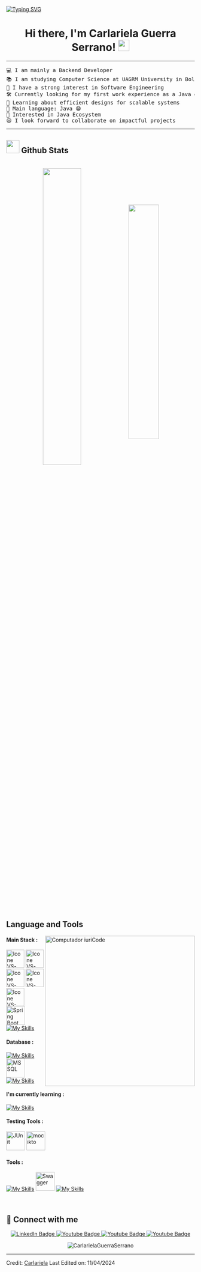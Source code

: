[![Typing SVG](https://readme-typing-svg.herokuapp.com?color=FF3670&size=35&center=true&vCenter=true&width=1000&lines=Welcome+to+my+GitHub+profile!;My+name+is+Carlariela+Guerra+Serrano;I'm+a+Java+Developer)](https://git.io/typing-svg)

<h1 align="center">
Hi there, I'm Carlariela Guerra Serrano!
	<a href="https://github.com/Bouaskaoun" target="_self">
		<img src="https://media.giphy.com/media/hvRJCLFzcasrR4ia7z/giphy.gif" width="30">
	</a>
</h1>

<hr>

<pre>
💻 I am mainly a Backend Developer
📚 I am studying Computer Science at UAGRM University in Bolivia 
📝 I have a strong interest in Software Engineering
🛠️ Currently looking for my first work experience as a Java developer
🌱 Learning about efficient designs for scalable systems
🌟 Main language: Java 😁
🚩 Interested in Java Ecosystem
😃 I look forward to collaborate on impactful projects
</pre>
<hr>

## <img src="https://media.giphy.com/media/iY8CRBdQXODJSCERIr/giphy.gif" width="35"><b> Github Stats </b>
<br>

<div align="center" style="margin-bottom:200px">
 <img width=45% align="center" src="https://github-readme-stats.vercel.app/api?username=CarlarielaGuerraSerrano&theme=radical&show_icons=true" />	
 <img width=40% align="center" src="https://github-readme-stats.vercel.app/api/top-langs/?username=CarlarielaGuerraSerrano&layout=compact&theme=radical" />
</div>


<br>

## Language and Tools

<img src="https://raw.githubusercontent.com/MicaelliMedeiros/micaellimedeiros/master/image/computer-illustration.png" min-width="400px" max-width="400px" width="400px" align="right" alt="Computador iuriCode">


#### Main Stack :
  [<img height="48px" width="48px" alt="Icone VS-Code" src="https://skillicons.dev/icons?i=html"/>](https://developer.mozilla.org/en-US/docs/Web/HTML)
  [<img height="48px" width="48px" alt="Icone VS-Code" src="https://skillicons.dev/icons?i=css"/>](https://developer.mozilla.org/en-US/docs/Web/CSS)
  [<img height="48px" width="48px" alt="Icone VS-Code" src="https://skillicons.dev/icons?i=js"/>](https://developer.mozilla.org/en-US/docs/Web/JavaScript)
  [<img height="48px" width="48px" alt="Icone VS-Code" src="https://skillicons.dev/icons?i=java"/>](https://developer.mozilla.org/en-US/docs/Web/Java)
  [<img height="48px" width="48px" alt="Icone VS-Code" src="https://skillicons.dev/icons?i=spring"/>](https://spring.io/projects/spring-boot)
  <img width="50" src="https://user-images.githubusercontent.com/25181517/183891303-41f257f8-6b3d-487c-aa56-c497b880d0fb.png" alt="Spring Boot" title="Spring Boot"/>
  [![My Skills](https://skillicons.dev/icons?i=maven,hibernate,bootstrap,tailwind)](https://skillicons.dev)
  

#### Database :
  [![My Skills](https://skillicons.dev/icons?i=mysql)](https://skillicons.dev)
  <img width="50" src="https://github.com/marwin1991/profile-technology-icons/assets/19180175/3b371807-db7c-45b4-8720-c0cfc901680a" alt="MSSQL" title="MSSQL"/>
  [![My Skills](https://skillicons.dev/icons?i=postgres,mongodb)](https://skillicons.dev)
  

#### I'm currently learning :
  [![My Skills](https://skillicons.dev/icons?i=react,ts,nextjs)](https://skillicons.dev)
  

#### Testing Tools :
  <img width="50" src="https://user-images.githubusercontent.com/25181517/117533873-484d4480-afef-11eb-9fad-67c8605e3592.png" alt="JUnit" title="JUnit"/>
  <img width="50" src="https://user-images.githubusercontent.com/25181517/183892181-ad32b69e-3603-418c-b8e7-99e976c2a784.png" alt="mocikto" title="mocikto"/>
  

#### Tools :
  [![My Skills](https://skillicons.dev/icons?i=idea,postman)](https://skillicons.dev)
  <img width="50" src="https://user-images.githubusercontent.com/25181517/186711335-a3729606-5a78-4496-9a36-06efcc74f800.png" alt="Swagger" title="Swagger"/>
  [![My Skills](https://skillicons.dev/icons?i=vscode,eclipse,github,git,docker,aws,jenkins)](https://skillicons.dev)

  

<br>


## 🤝 Connect with me

<p align="center">
  <a href="https://www.linkedin.com/in/carlariela-guerra-serrano/" target="blank">
    <img src="https://img.shields.io/badge/LinkedIn-blue?style=for-the-badge&logo=linkedin&logoColor=white" alt="LinkedIn Badge"/>
  </a>  
  <a href="mailto:carlarielita@gmail.com" target="blank">
    <img src="https://img.shields.io/badge/Gmail-white?style=for-the-badge&logo=gmail&logoColor=red" alt="Youtube Badge"/>
  </a>
  <a href="https://t.me/Carlariela" target="blank">     
    <img src="https://img.shields.io/badge/Telegram-2CA5E0?style=for-the-badge&logo=telegram&logoColor=white" alt="Youtube Badge"/>
  </a>
  <a href="https://api.whatsapp.com/send?phone=59178092880&text=Hi,%20How%20are%20you!" target="blank">
    <img src="https://img.shields.io/badge/WhatsApp-25D366?style=for-the-badge&logo=whatsapp&logoColor=white" alt="Youtube Badge"/>
  </a>   
</p> 


<p align="center"> <img src="https://komarev.com/ghpvc/?username=CarlarielaGuerraSerrano&label=Profile%20views&color=0e75b6&style=flat" alt="CarlarielaGuerraSerrano" /> </p>

------
Credit: [Carlariela](https://github.com/CarlarielaGuerraSerrano)
Last Edited on: 11/04/2024
